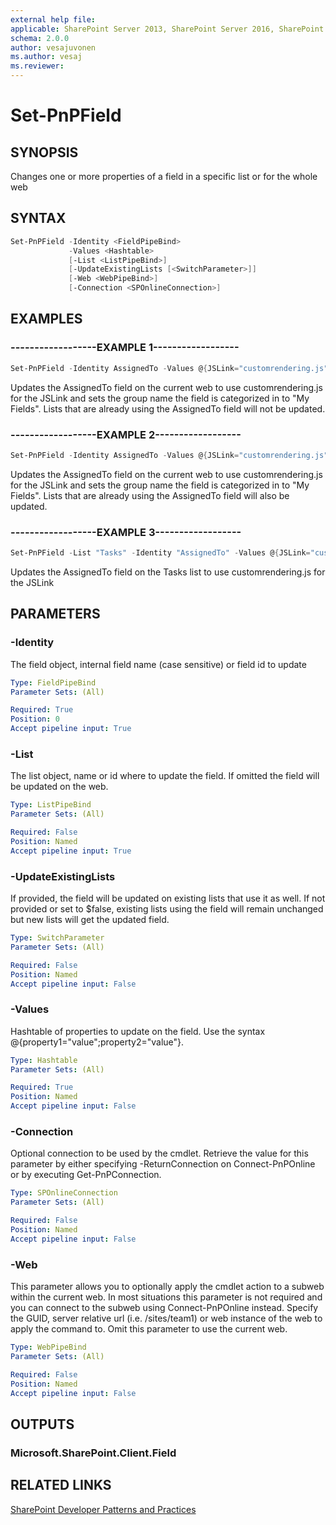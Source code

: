 ```yaml
---
external help file:
applicable: SharePoint Server 2013, SharePoint Server 2016, SharePoint Online
schema: 2.0.0
author: vesajuvonen
ms.author: vesaj
ms.reviewer:
---
```

# Set-PnPField

## SYNOPSIS
Changes one or more properties of a field in a specific list or for the whole web

## SYNTAX 

```powershell
Set-PnPField -Identity <FieldPipeBind>
             -Values <Hashtable>
             [-List <ListPipeBind>]
             [-UpdateExistingLists [<SwitchParameter>]]
             [-Web <WebPipeBind>]
             [-Connection <SPOnlineConnection>]
```

## EXAMPLES

### ------------------EXAMPLE 1------------------
```powershell
Set-PnPField -Identity AssignedTo -Values @{JSLink="customrendering.js";Group="My fields"}
```

Updates the AssignedTo field on the current web to use customrendering.js for the JSLink and sets the group name the field is categorized in to "My Fields". Lists that are already using the AssignedTo field will not be updated.

### ------------------EXAMPLE 2------------------
```powershell
Set-PnPField -Identity AssignedTo -Values @{JSLink="customrendering.js";Group="My fields"} -UpdateExistingLists
```

Updates the AssignedTo field on the current web to use customrendering.js for the JSLink and sets the group name the field is categorized in to "My Fields". Lists that are already using the AssignedTo field will also be updated.

### ------------------EXAMPLE 3------------------
```powershell
Set-PnPField -List "Tasks" -Identity "AssignedTo" -Values @{JSLink="customrendering.js"}
```

Updates the AssignedTo field on the Tasks list to use customrendering.js for the JSLink

## PARAMETERS

### -Identity
The field object, internal field name (case sensitive) or field id to update

```yaml
Type: FieldPipeBind
Parameter Sets: (All)

Required: True
Position: 0
Accept pipeline input: True
```

### -List
The list object, name or id where to update the field. If omitted the field will be updated on the web.

```yaml
Type: ListPipeBind
Parameter Sets: (All)

Required: False
Position: Named
Accept pipeline input: True
```

### -UpdateExistingLists
If provided, the field will be updated on existing lists that use it as well. If not provided or set to $false, existing lists using the field will remain unchanged but new lists will get the updated field.

```yaml
Type: SwitchParameter
Parameter Sets: (All)

Required: False
Position: Named
Accept pipeline input: False
```

### -Values
Hashtable of properties to update on the field. Use the syntax @{property1="value";property2="value"}.

```yaml
Type: Hashtable
Parameter Sets: (All)

Required: True
Position: Named
Accept pipeline input: False
```

### -Connection
Optional connection to be used by the cmdlet. Retrieve the value for this parameter by either specifying -ReturnConnection on Connect-PnPOnline or by executing Get-PnPConnection.

```yaml
Type: SPOnlineConnection
Parameter Sets: (All)

Required: False
Position: Named
Accept pipeline input: False
```

### -Web
This parameter allows you to optionally apply the cmdlet action to a subweb within the current web. In most situations this parameter is not required and you can connect to the subweb using Connect-PnPOnline instead. Specify the GUID, server relative url (i.e. /sites/team1) or web instance of the web to apply the command to. Omit this parameter to use the current web.

```yaml
Type: WebPipeBind
Parameter Sets: (All)

Required: False
Position: Named
Accept pipeline input: False
```

## OUTPUTS

### Microsoft.SharePoint.Client.Field

## RELATED LINKS

[SharePoint Developer Patterns and Practices](https://aka.ms/sppnp)
